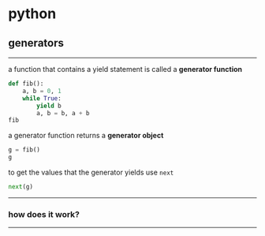 # python

## generators

---

a function that contains a yield statement is called a **generator function**

```python
def fib():
    a, b = 0, 1
    while True:
        yield b
        a, b = b, a + b
fib
```
<!-- .element: data-thebe-executable-python -->

<!--vert-->

a generator function returns a **generator object**

```python
g = fib()
g
```
<!-- .element: data-thebe-executable-python -->

<!--vert-->

to get the values that the generator yields use `next`

```python
next(g)
```
<!-- .element: data-thebe-executable-python -->

---

### how does it work?

---

